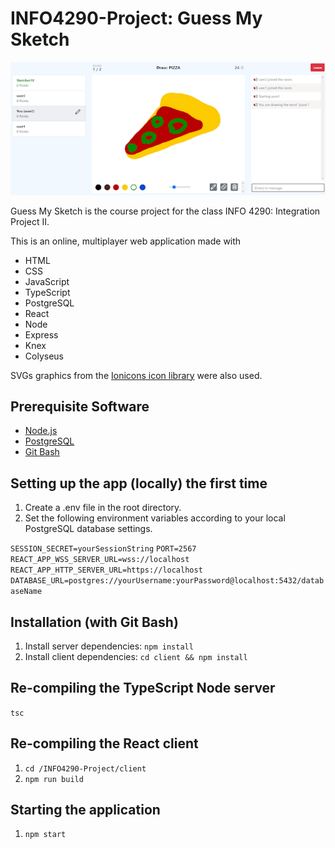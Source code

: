 # INFO4290-Project: Guess My Sketch

![Guess My Sketch Splash Preview](assets/guessmysketch-splash.png)

Guess My Sketch is the course project for the class INFO 4290: Integration Project II.

This is an online, multiplayer web application made with

- HTML
- CSS
- JavaScript
- TypeScript
- PostgreSQL
- React
- Node
- Express
- Knex
- Colyseus

SVGs graphics from the [Ionicons icon library](https://ionicons.com/) were also used.

## Prerequisite Software

- [Node.js](https://nodejs.org/en/download/)
- [PostgreSQL](https://www.postgresql.org/download/)
- [Git Bash](https://git-scm.com/downloads)

## Setting up the app (locally) the first time

1. Create a .env file in the root directory.
2. Set the following environment variables according to your local PostgreSQL database settings.

`SESSION_SECRET=yourSessionString`
`PORT=2567`
`REACT_APP_WSS_SERVER_URL=wss://localhost`
`REACT_APP_HTTP_SERVER_URL=https://localhost`
`DATABASE_URL=postgres://yourUsername:yourPassword@localhost:5432/databaseName`

## Installation (with Git Bash)

1. Install server dependencies: `npm install`
2. Install client dependencies: `cd client && npm install`

## Re-compiling the TypeScript Node server

`tsc`

## Re-compiling the React client

1. `cd /INFO4290-Project/client`
2. `npm run build`

## Starting the application

1. `npm start`
